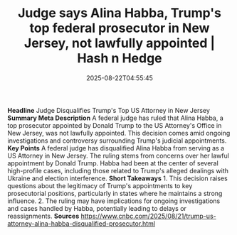 ﻿---
title: "Judge says Alina Habba, Trump's top federal prosecutor in New Jersey, not lawfully appointed | Hash n Hedge"
date: "2025-08-22T04:55:45"
category: "Markets"
summary: ""
slug: "judge-says-alina-habba-trumps-top-federal-prosecutor-in-new-"
source_urls:
  - ""
seo:
  title: "Judge says Alina Habba, Trump's top federal prosecutor in New Jersey, not lawfully appointed | Hash n Hedge | Hash n Hedge"
  description: ""
  keywords: ["news", "markets", "brief"]
---
**Headline** Judge Disqualifies Trump's Top US Attorney in New Jersey  **Summary Meta Description** A federal judge has ruled that Alina Habba, a top prosecutor appointed by Donald Trump to the US Attorney's Office in New Jersey, was not lawfully appointed. This decision comes amid ongoing investigations and controversy surrounding Trump's judicial appointments.  **Key Points**   A federal judge has disqualified Alina Habba from serving as a US Attorney in New Jersey.  The ruling stems from concerns over her lawful appointment by Donald Trump.  Habba had been at the center of several high-profile cases, including those related to Trump's alleged dealings with Ukraine and election interference.  **Short Takeaways**  1. This decision raises questions about the legitimacy of Trump's appointments to key prosecutorial positions, particularly in states where he maintains a strong influence. 2. The ruling may have implications for ongoing investigations and cases handled by Habba, potentially leading to delays or reassignments.  **Sources** https://www.cnbc.com/2025/08/21/trump-us-attorney-alina-habba-disqualified-prosecutor.html